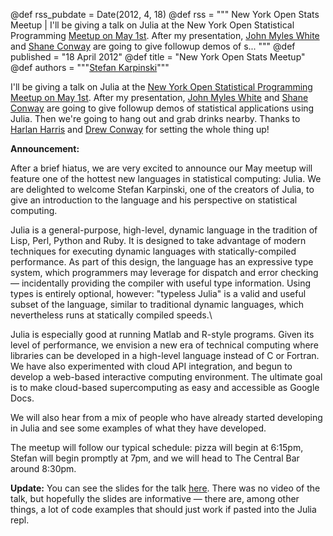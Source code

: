 @def rss_pubdate = Date(2012, 4, 18)
@def rss = """ New York Open Stats Meetup | I'll be giving a talk on Julia at the New York Open Statistical Programming [Meetup on May 1st](https://www.meetup.com/nyhackr/events/60839932/). After my presentation, [John Myles White](https://www.johnmyleswhite.com/) and [Shane Conway](https://www.statalgo.com/) are going to give followup demos of s... """
@def published = "18 April 2012"
@def title = "New York Open Stats Meetup"
@def authors = """<a href="https://karpinski.org/">Stefan Karpinski</a>"""  


I'll be giving a talk on Julia at the [New York Open Statistical Programming Meetup on May 1st](https://www.meetup.com/nyhackr/events/60839932/). After my presentation, [John Myles White](https://www.johnmyleswhite.com/) and [Shane Conway](https://www.statalgo.com/) are going to give followup demos of statistical applications using Julia. Then we're going to hang out and grab drinks nearby. Thanks to [Harlan Harris](http://www.harlan.harris.name/) and [Drew Conway](http://www.drewconway.com/) for setting the whole thing up!

**Announcement:**

After a brief hiatus, we are very excited to announce our May meetup will feature one of the hottest new languages in statistical computing: Julia.  We are delighted to welcome Stefan Karpinski, one of the creators of Julia, to give an introduction to the language and his perspective on statistical computing.

Julia is a general-purpose, high-level, dynamic language in the tradition of Lisp, Perl, Python and Ruby. It is designed to take advantage of modern techniques for executing dynamic languages with statically-compiled performance. As part of this design, the language has an expressive type system, which programmers may leverage for dispatch and error checking — incidentally providing the compiler with useful type information. Using types is entirely optional, however: "typeless Julia" is a valid and useful subset of the language, similar to traditional dynamic languages, which nevertheless runs at statically compiled speeds.\

Julia is especially good at running Matlab and R-style programs. Given its level of performance, we envision a new era of technical computing where libraries can be developed in a high-level language instead of C or Fortran. We have also experimented with cloud API integration, and begun to develop a web-based interactive computing environment. The ultimate goal is to make cloud-based supercomputing as easy and accessible as Google Docs.

We will also hear from a mix of people who have already started developing in Julia and see some examples of what they have developed.

The meetup will follow our typical schedule: pizza will begin at 6:15pm, Stefan will begin promptly at 7pm, and we will head to The Central Bar around 8:30pm.

**Update:** You can see the slides for the talk [here](/assets/blog/nyhackr.pdf). There was no video of the talk, but hopefully the slides are informative — there are, among other things, a lot of code examples that should just work if pasted into the Julia repl.
